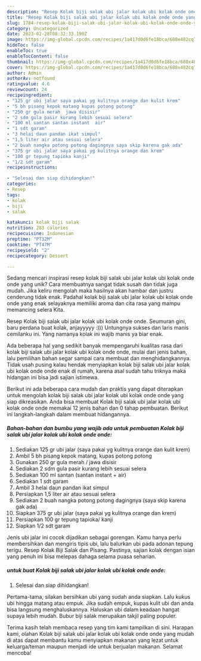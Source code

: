 ```yaml
---
description: "Resep Kolak biji salak ubi jalar kolak ubi kolak onde onde yang Mantap"
title: "Resep Kolak biji salak ubi jalar kolak ubi kolak onde onde yang Mantap"
slug: 1784-resep-kolak-biji-salak-ubi-jalar-kolak-ubi-kolak-onde-onde-yang-mantap
category: Uncategorized
date: 2023-02-28T08:32:33.190Z
image: https://img-global.cpcdn.com/recipes/1a417d0d6fe18bca/680x482cq70/kolak-biji-salak-ubi-jalar-kolak-ubi-kolak-onde-onde-foto-resep-utama.jpg
hideToc: false
enableToc: true
enableTocContent: false
thumbnail: https://img-global.cpcdn.com/recipes/1a417d0d6fe18bca/680x482cq70/kolak-biji-salak-ubi-jalar-kolak-ubi-kolak-onde-onde-foto-resep-utama.jpg
cover: https://img-global.cpcdn.com/recipes/1a417d0d6fe18bca/680x482cq70/kolak-biji-salak-ubi-jalar-kolak-ubi-kolak-onde-onde-foto-resep-utama.jpg
author: Admin
authorAv: notfound
ratingvalue: 4.6
reviewcount: 24
recipeingredient:
- "125 gr ubi jalar saya pakai yg kulitnya orange dan kulit krem"
- "5 bh pisang kepok matang kupas potong potong"
- "250 gr gula merah  jawa disisir"
- "2 sdm gula pasir kurang lebih sesuai selera"
- "100 ml santan santan instant  air"
- "1 sdt garam"
- "3 helai daun pandan ikat simpul"
- "1,5 liter air atau sesuai selera"
- "2 buah nangka potong potong dagingnya saya skip karena gak ada"
- "375 gr ubi jalar saya pakai yg kulitnya orange dan krem"
- "100 gr tepung tapioka kanji"
- "1/2 sdt garam"
recipeinstructions:

- "Selesai dan siap dihidangkan!"
categories:
- Resep
tags:
- kolak
- biji
- salak

katakunci: kolak biji salak 
nutrition: 283 calories
recipecuisine: Indonesian
preptime: "PT32M"
cooktime: "PT47M"
recipeyield: "2"
recipecategory: Dessert

---
```





Sedang mencari inspirasi resep kolak biji salak ubi jalar kolak ubi kolak onde onde yang unik? Cara membuatnya sangat tidak susah dan tidak juga mudah. Jika keliru mengolah maka hasilnya akan hambar dan justru cenderung tidak enak. Padahal kolak biji salak ubi jalar kolak ubi kolak onde onde yang enak selayaknya memiliki aroma dan cita rasa yang mampu memancing selera Kita.





Resep Kolak biji salak ubi jalar kolak ubi kolak onde onde. Seumuran gini, baru perdana buat kolak, anjayyyyy :))) Untungnya sukses dan laris manis cemilanku ini. Yang namanya kolak ini wajib manis ya biar enak.

Ada beberapa hal yang sedikit banyak mempengaruhi kualitas rasa dari kolak biji salak ubi jalar kolak ubi kolak onde onde, mulai dari jenis bahan, lalu pemilihan bahan segar sampai cara membuat dan menghidangkannya. Tidak usah pusing kalau hendak menyiapkan kolak biji salak ubi jalar kolak ubi kolak onde onde enak di rumah, karena asal sudah tahu triknya maka hidangan ini bisa jadi sajian istimewa.






Berikut ini ada beberapa cara mudah dan praktis yang dapat diterapkan untuk mengolah kolak biji salak ubi jalar kolak ubi kolak onde onde yang siap dikreasikan. Anda bisa membuat Kolak biji salak ubi jalar kolak ubi kolak onde onde memakai 12 jenis bahan dan 0 tahap pembuatan. Berikut ini langkah-langkah dalam membuat hidangannya.

<!--inarticleads1-->

##### Bahan-bahan dan bumbu yang wajib ada untuk pembuatan Kolak biji salak ubi jalar kolak ubi kolak onde onde:

1. Sediakan 125 gr ubi jalar (saya pakai yg kulitnya orange dan kulit krem)
1. Ambil 5 bh pisang kepok matang, kupas potong potong
1. Gunakan 250 gr gula merah / jawa disisir
1. Sediakan 2 sdm gula pasir kurang lebih sesuai selera
1. Sediakan 100 ml santan (santan instant + air)
1. Sediakan 1 sdt garam
1. Ambil 3 helai daun pandan ikat simpul
1. Persiapkan 1,5 liter air atau sesuai selera
1. Sediakan 2 buah nangka potong potong dagingnya (saya skip karena gak ada)
1. Siapkan 375 gr ubi jalar (saya pakai yg kulitnya orange dan krem)
1. Persiapkan 100 gr tepung tapioka/ kanji
1. Siapkan 1/2 sdt garam


Jenis ubi jalar ini cocok dijadikan sebagai gorengan. Kamu hanya perlu membersihkan dan mengiris tipis ubi, lalu balurkan ubi pada adonan tepung terigu. Resep Kolak Biji Salak dan Pisang. Pastinya, sajian kolak dengan isian yang penuh ini bisa melepas dahaga selama puasa seharian. 

<!--inarticleads2-->

#####  untuk buat Kolak biji salak ubi jalar kolak ubi kolak onde onde:


1. Selesai dan siap dihidangkan!

Pertama-tama, silakan bersihkan ubi yang sudah anda siapkan. Lalu kukus ubi hingga matang atau empuk. Jika sudah empuk, kupas kulit ubi dan anda bisa langsung menghaluskannya. Haluskan ubi dalam keadaan hangat supaya lebih mudah. Bubur biji salak merupakan takjil paling populer. 

Terima kasih telah membaca resep yang tim kami tampilkan di sini. Harapan kami, olahan Kolak biji salak ubi jalar kolak ubi kolak onde onde yang mudah di atas dapat membantu kamu menyiapkan makanan yang lezat untuk keluarga/teman maupun menjadi ide untuk berjualan makanan. Selamat mencoba!
